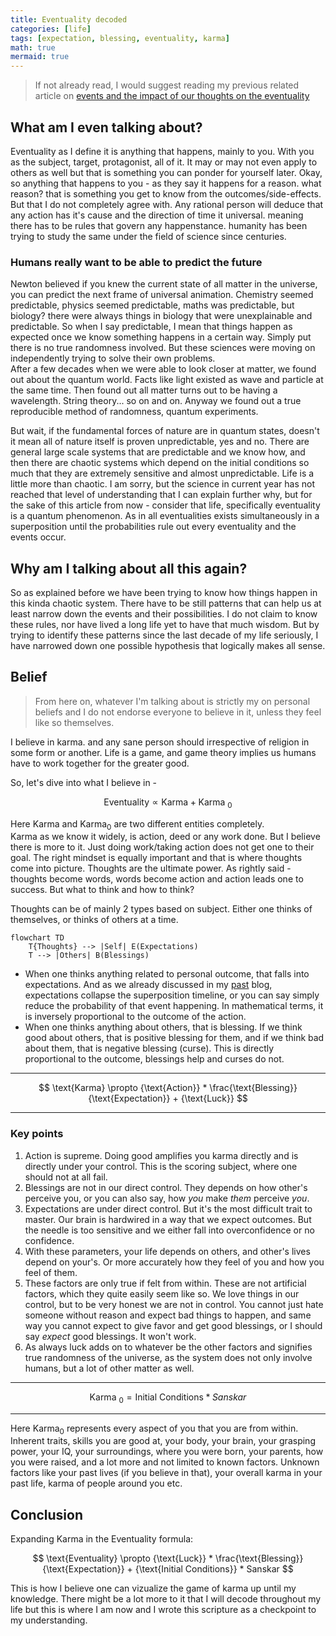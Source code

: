 ```yaml
---
title: Eventuality decoded
categories: [life]
tags: [expectation, blessing, eventuality, karma]
math: true
mermaid: true
---
```


> If not already read, I would suggest reading my previous related article on [events and the impact of our thoughts on the eventuality](/_posts/life/2024-01-04-Knowing-a-little-more-about-the-unpredictable.md)

## What am I even talking about?
Eventuality as I define it is anything that happens, mainly to you. With you as the subject, target, protagonist, all of it. It may or may not even apply to others as well but that is something you can ponder for yourself later.
Okay, so anything that happens to you - as they say it happens for a reason. what reason? that is something you get to know from the outcomes/side-effects. But that I do not completely agree with. Any rational person will deduce that any action has it's cause and the direction of time it universal. meaning there has to be rules that govern any happenstance. humanity has been trying to study the same under the field of science since centuries.

### Humans really want to be able to predict the future
Newton believed if you knew the current state of all matter in the universe, you can predict the next frame of universal animation. Chemistry seemed predictable, physics seemed predictable, maths was predictable, but biology? there were always things in biology that were unexplainable and predictable. So when I say predictable, I mean that things happen as expected once we know something happens in a certain way. Simply put there is no true randomness involved. But these sciences were moving on independently trying to solve their own problems.\
After a few decades when we were able to look closer at matter, we found out about the quantum world. Facts like light existed as wave and particle at the same time. Then found out all matter turns out to be having a wavelength. String theory... so on and on. Anyway we found out a true reproducible method of randomness, quantum experiments.

But wait, if the fundamental forces of nature are in quantum states, doesn't it mean all of nature itself is proven unpredictable, yes and no. There are general large scale systems that are predictable and we know how, and then there are chaotic systems which depend on the initial conditions so much that they are extremely sensitive and almost unpredictable. Life is a little more than chaotic. I am sorry, but the science in current year has not reached that level of understanding that I can explain further why, but for the sake of this article from now - consider that life, specifically eventuality is a quantum phenomenon. As in all eventualities exists simultaneously in a superposition until the probabilities rule out every eventuality and the events occur.

## Why am I talking about all this again?
So as explained before we have been trying to know how things happen in this kinda chaotic system. There have to be still patterns that can help us at least narrow down the events and their possibilities. I do not claim to know these rules, nor have lived a long life yet to have that much wisdom. But by trying to identify these patterns since the last decade of my life seriously, I have narrowed down one possible hypothesis that logically makes all sense.

## Belief
> From here on, whatever I'm talking about is strictly my on personal beliefs and I do not endorse everyone to believe in it, unless they feel like so themselves.

I believe in karma. and any sane person should irrespective of religion in some form or another. Life is a game, and game theory implies us humans have to work together for the greater good.

So, let's dive into what I believe in -

$$
\text{Eventuality} \propto \text{Karma} + \text{Karma }_0
$$

Here $\text{Karma}$ and $\text{Karma}_0$ are two different entities completely. \
Karma as we know it widely, is action, deed or any work done. But I believe there is more to it. Just doing work/taking action does not get one to their goal. The right mindset is equally important and that is where thoughts come into picture. Thoughts are the ultimate power. As rightly said - thoughts become words, words become action and action leads one to success. But what to think and how to think?

Thoughts can be of mainly 2 types based on subject. Either one thinks of themselves, or thinks of others at a time.
```mermaid
flowchart TD
    T{Thoughts} --> |Self| E(Expectations)
    T --> |Others| B(Blessings)
```

- When one thinks anything related to personal outcome, that falls into expectations. And as we already discussed in my [past](/_posts/life/2024-01-04-Knowing-a-little-more-about-the-unpredictable.md) blog, expectations collapse the superposition timeline, or you can say simply reduce the probability of that event happening. In mathematical terms, it is inversely proportional to the outcome of the action.
- When one thinks anything about others, that is blessing. If we think good about others, that is positive blessing for them, and if we think bad about them, that is negative blessing (curse). This is directly proportional to the outcome, blessings help and curses do not.

-----------

$$
\text{Karma} \propto {\text{Action}} * \frac{\text{Blessing}}{\text{Expectation}} + {\text{Luck}}
$$

-----------


### Key points
1. Action is supreme. Doing good amplifies you karma directly and is directly under your control. This is the scoring subject, where one should not at all fail.
2. Blessings are not in our direct control. They depends on how other's perceive you, or you can also say, how *you* make *them* perceive *you*.
3. Expectations are under direct control. But it's the most difficult trait to master. Our brain is hardwired in a way that we expect outcomes. But the needle is too sensitive and we either fall into overconfidence or no confidence.
4. With these parameters, your life depends on others, and other's lives depend on your's. Or more accurately how they feel of you and how you feel of them.
5. These factors are only true if felt from within. These are not artificial factors, which they quite easily seem like so. We love things in our control, but to be very honest we are not in control. You cannot just hate someone without reason and expect bad things to happen, and same way you cannot expect to give favor and get good blessings, or I should say *expect* good blessings. It won't work.
6. As always luck adds on to whatever be the other factors and signifies true randomness of the universe, as the system does not only involve humans, but a lot of other matter as well.

-----------

$$
\text{Karma }_0 = {\text{Initial Conditions}} * Sanskar
$$

-----------
Here $\text{Karma}_0$ represents every aspect of you that you are from within. Inherent traits, skills you are good at, your body, your brain, your grasping power, your IQ, your surroundings, where you were born, your parents, how you were raised, and a lot more and not limited to known factors. Unknown factors like your past lives (if you believe in that), your overall karma in your past life, karma of people around you etc.



## Conclusion

Expanding Karma in the Eventuality formula:

$$
\text{Eventuality} \propto {\text{Luck}} * \frac{\text{Blessing}}{\text{Expectation}} + {\text{Initial Conditions}} * Sanskar
$$

This is how I believe one can vizualize the game of karma up until my knowledge. There might be a lot more to it that I will decode throughout my life but this is where I am now and I wrote this scripture as a checkpoint to my understanding.